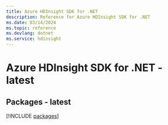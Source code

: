 ```yaml
---
title: Azure HDInsight SDK for .NET
description: Reference for Azure HDInsight SDK for .NET
ms.date: 03/14/2024
ms.topic: reference
ms.devlang: dotnet
ms.service: hdinsight
---
```

# Azure HDInsight SDK for .NET - latest
## Packages - latest
[!INCLUDE [packages](hdinsight-index.md)]